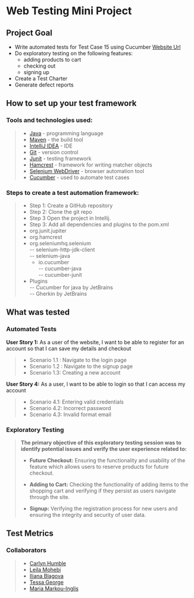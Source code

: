 # Web Testing Mini Project
## Project Goal

- Write automated tests for Test Case 15 using Cucumber
  [Website Url](https://automationexercise.com/)
- Do exploratory testing on the following features:
  - adding products to cart
  - checking out
  - signing up
- Create a Test Charter
- Generate defect reports 



## How to set up your test framework

### Tools and technologies used:

>- [Java](https://www.java.com/en/) - programming language
>- [Maven](https://maven.apache.org/) - the build tool
>- [IntelliJ IDEA](https://www.jetbrains.com/idea/) - IDE
>- [Git](https://git-scm.com/) - version control
>- [Junit](https://junit.org/junit5/) - testing framework
>- [Hamcrest](https://hamcrest.org/) - framework for writing matcher objects
>- [Selenium WebDriver](https://www.selenium.dev/) - browser automation tool
>- [Cucumber](https://cucumber.io/) - used to automate test cases


### Steps to create a test automation framework:
>- Step 1: Create a GitHub repository
>- Step 2: Clone the git repo 
>- Step 3 Open the project in Intellij.    
>- Step 3: Add all dependencies and plugins to the pom.xml
>  - org.junit.jupiter
>  - org.hamcrest
>  - org.seleniumhq.selenium     
>  -- selenium-http-jdk-client  
>  -- selenium-java  
>    - io.cucumber   
>    -- cucumber-java  
>    -- cucumber-junit 
>  - Plugins  
>  --  Cucumber for java by JetBrains  
>  -- Gherkin by JetBrains 


## What was tested
###  **Automated Tests**

**User Story 1:**
As a user of the website, I want to be able to register for an account so that I can save my details and checkout

> - Scenario 1.1 : Navigate to the login page
> - Scenario 1.2 : Navigate to the signup page
> - Scenario 1.3: Creating a new account

**User Story 4:**
As a user, I want to be able to login so that I can access my account
> - Scenario 4.1: Entering valid credentials
> - Scenario 4.2: Incorrect password
> - Scenario 4.3: Invalid format email


###  **Exploratory Testing**
> **The primary objective of this exploratory testing session was to identify potential issues and verify the user experience related to:**
>
> - **Future Checkout:** Ensuring the functionality and usability of the feature which allows users to reserve products for future checkout.
> 
> - **Adding to Cart:** Checking the functionality of adding items to the shopping cart and verifying if they persist as users navigate through the site.
> 
> - **Signup:** Verifying the registration process for new users and ensuring the integrity and security of user data.

## Test Metrics

### Collaborators
> - [Carlyn Humble](https://github.com/CarlynHumble)
> - [Leila Mohebi](https://github.com/leilamohebi)
> - [Iliana Blagova](https://github.com/iliana0724)
> - [Tessa George](https://github.com/tessthott)
> - [Maria Markou-Inglis](https://github.com/mariamar95)